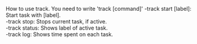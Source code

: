 How to use track. You need to write 'track [command]'
  -track start [label]: Start task with [label].  
  -track stop: Stops current task, if active.  
  -track status: Shows label of active task.  
  -track log: Shows time spent on each task.  
